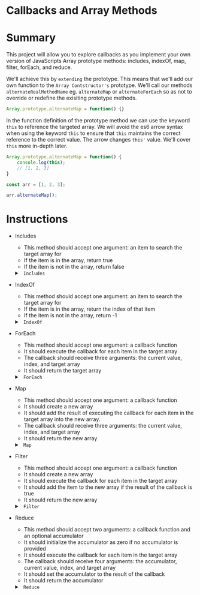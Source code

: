# Callbacks and Array Methods

# Summary
This project will allow you to explore callbacks as you implement your own version of JavaScripts Array prototype methods: includes, indexOf, map, filter, forEach, and reduce.

We'll achieve this by `extending` the prototype. This means that we'll add our own function to the `Array Contstructor's` prototype. We'll call our methods `alternateRealMethodName` eg. `alternateMap` or `alternateForEach` so as not to override or redefine the exisiting prototype methods.

```js
Array.prototype.alternateMap = function() {}
```

In the function definition of the prototype method we can use the keyword `this` to reference the targeted array. We will avoid the es6 arrow syntax when using the keyword `this` to ensure that `this` maintains the correct reference to the correct value. The arrow changes `this'` value. We'll cover `this` more in-depth later.

```js
Array.prototype.alternateMap = function() {
    console.log(this);
    // [1, 2, 3]
}

const arr = [1, 2, 3];

arr.alternateMap();
```

# Instructions

* Includes
    * This method should accept one argument: an item to search the target array for
    * If the item is in the array, return true
    * If the item is not in the array, return false
    <details>
    <summary> <code> Includes </code> </summary>

    ```js
    Array.prototype.alternateIncludes = function(item) {
        for (let i = 0; i < this.length; i++) {
            if (this[i] === item) return true;
        }

        return false;
    }
    ```
    </details>

* IndexOf
    * This method should accept one argument: an item to search the target array for
    * If the item is in the array, return the index of that item
    * If the item is not in the array, return -1
    <details>
    <summary> <code> IndexOf </code> </summary>

    ```js
    Array.prototype.alternateIndexOf = function(item) {
        for (let i = 0; i < this.length; i++) {
            if (this[i] === item) return i;
        }

        return -1;
    }
    ```
    </details>

* ForEach
    * This method should accept one argument: a callback function
    * It should execute the callback for each item in the target array
    * The callback should receive three arguments: the current value, index, and target array
    * It should return the target array
    <details>
    <summary> <code> ForEach </code> </summary>

    ```js
    Array.prototype.alternateForEach = function(cb) {
        for (let i = 0; i < this.length; i++) {
            this[i] = cb(this[i], i, this);
        }

        return this;
    }
    ```
    </details>

* Map
    * This method should accept one argument: a callback function
    * It should create a new array
    * It should add the result of executing the callback for each item in the target array into the new array.
    * The callback should receive three arguments: the current value, index, and target array
    * It should return the new array
    <details>
    <summary> <code> Map </code> </summary>

    ```js
    Array.prototype.alternateMap = function(cb) {
        const arr = [];

        for (let i = 0; i < this.length; i++) {
            arr.push(cb(this[i], i, this));
        }

        return arr;
    }
    ```
    </details>

* Filter
    * This method should accept one argument: a callback function
    * It should create a new array
    * It should execute the callback for each item in the target array
    * It should add the item to the new array if the result of the callback is true
    * It should return the new array
    <details>
    <summary> <code> Filter </code> </summary>

    ```js
        Array.prototype.alternateFilter = function(cb) {
            const arr = [];

            for (let i = 0; i < this.length; i++) {
                if (cb(this[i], i, this)) arr.push(this[i])
            }

            return arr;
        }
    ```
    </details>

* Reduce
    * This method should accept two arguments: a callback function and an optional accumulator
    * It should initialize the accumulator as zero if no accumulator is provided
    * It should execute the callback for each item in the target array
    * The callback should receive four arguments: the accumulator, current value, index, and target array
    * It should set the accumulator to the result of the callback
    * It should return the accumulator
    <details>
    <summary> <code> Reduce </code> </summary>

    ```js
    Array.prototype.alternateReduce = function(cb, acc = 0) {
        for (let i = 0; i < this.length; i++) {
            acc = cb(acc, this[i], i, this)
        }

        return acc;
    }
    ```
    </details>
